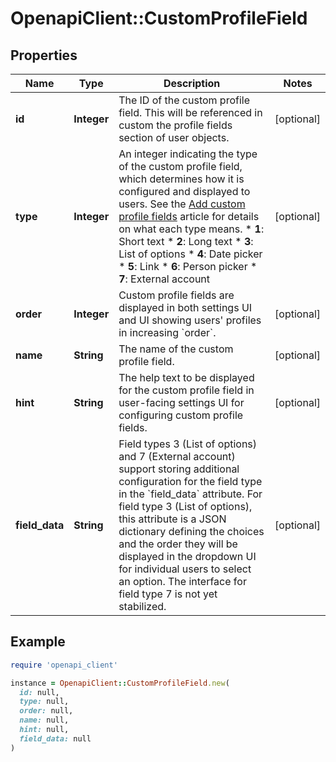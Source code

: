 # OpenapiClient::CustomProfileField

## Properties

| Name | Type | Description | Notes |
| ---- | ---- | ----------- | ----- |
| **id** | **Integer** | The ID of the custom profile field.  This will be referenced in custom the profile fields section of user objects.  | [optional] |
| **type** | **Integer** | An integer indicating the type of the custom profile field, which determines how it is configured and displayed to users.  See the [Add custom profile fields](/help/add-custom-profile-fields) article for details on what each type means.  * **1**: Short text * **2**: Long text * **3**: List of options * **4**: Date picker * **5**: Link * **6**: Person picker * **7**: External account  | [optional] |
| **order** | **Integer** | Custom profile fields are displayed in both settings UI and UI showing users&#39; profiles in increasing &#x60;order&#x60;.  | [optional] |
| **name** | **String** | The name of the custom profile field.  | [optional] |
| **hint** | **String** | The help text to be displayed for the custom profile field in user-facing settings UI for configuring custom profile fields.  | [optional] |
| **field_data** | **String** | Field types 3 (List of options) and 7 (External account) support storing additional configuration for the field type in the &#x60;field_data&#x60; attribute.  For field type 3 (List of options), this attribute is a JSON dictionary defining the choices and the order they will be displayed in the dropdown UI for individual users to select an option.  The interface for field type 7 is not yet stabilized.  | [optional] |

## Example

```ruby
require 'openapi_client'

instance = OpenapiClient::CustomProfileField.new(
  id: null,
  type: null,
  order: null,
  name: null,
  hint: null,
  field_data: null
)
```

